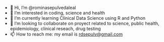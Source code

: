 - 👋 Hi, I’m @rominasepulvedaleal
- 👀 I’m interested in coding, science and health
- 🌱 I’m currently learning Clinical Data Science using R and Python
- 💞️ I’m looking to collaborate on proyect related to science, public health, epidemiology, clinical reseach, drug testing
- 📫 How to reach me: my email is rdsepulv@gmail.com

<!---
rominasepulvedaleal/rominasepulvedaleal is a ✨ special ✨ repository because its `README.md` (this file) appears on your GitHub profile.
You can click the Preview link to take a look at your changes.
--->
